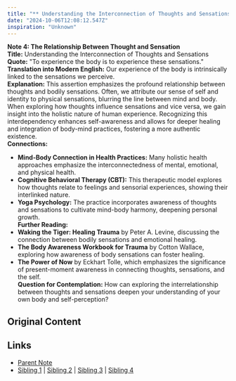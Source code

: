 ```yaml
---
title: "** Understanding the Interconnection of Thoughts and Sensations"
date: "2024-10-06T12:08:12.547Z"
inspiration: "Unknown"
---
```


  
**Note 4: The Relationship Between Thought and Sensation**  
**Title:** Understanding the Interconnection of Thoughts and Sensations  
**Quote:** "To experience the body is to experience these sensations."  
**Translation into Modern English:** Our experience of the body is intrinsically linked to the sensations we perceive.  
**Explanation:** This assertion emphasizes the profound relationship between thoughts and bodily sensations. Often, we attribute our sense of self and identity to physical sensations, blurring the line between mind and body. When exploring how thoughts influence sensations and vice versa, we gain insight into the holistic nature of human experience. Recognizing this interdependency enhances self-awareness and allows for deeper healing and integration of body-mind practices, fostering a more authentic existence.  
**Connections:**  
- **Mind-Body Connection in Health Practices:** Many holistic health approaches emphasize the interconnectedness of mental, emotional, and physical health.  
- **Cognitive Behavioral Therapy (CBT):** This therapeutic model explores how thoughts relate to feelings and sensorial experiences, showing their interlinked nature.  
- **Yoga Psychology:** The practice incorporates awareness of thoughts and sensations to cultivate mind-body harmony, deepening personal growth.  
**Further Reading:**  
- **Waking the Tiger: Healing Trauma** by Peter A. Levine, discussing the connection between bodily sensations and emotional healing.  
- **The Body Awareness Workbook for Trauma** by Cotton Wallace, exploring how awareness of body sensations can foster healing.  
- **The Power of Now** by Eckhart Tolle, which emphasizes the significance of present-moment awareness in connecting thoughts, sensations, and the self.  
**Question for Contemplation:** How can exploring the interrelationship between thoughts and sensations deepen your understanding of your own body and self-perception?  


## Original Content



## Links

- [Parent Note](/parent-note.md)
- [Sibling 1](/zettel1.md) | [Sibling 2](/zettel2.md) | [Sibling 3](/zettel3.md) | [Sibling 4](/zettel4.md)
